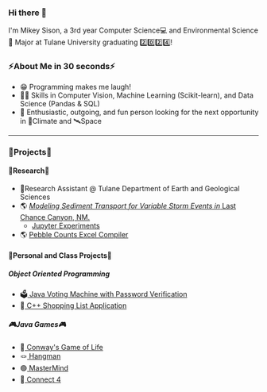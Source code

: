### Hi there 👋
I'm Mikey Sison, a 3rd year Computer Science💻 and Environmental Science🌱 Major at Tulane University graduating 2️⃣0️⃣2️⃣4️⃣!

### ⚡About Me in 30 seconds⚡
* 😁 Programming makes me laugh!
* 🤹‍♂️ Skills in Computer Vision, Machine Learning (Scikit-learn), and Data Science (Pandas & SQL)
* 🙌 Enthusiastic, outgoing, and fun person looking for the next opportunity in 🌱Climate and 🛰️Space
---
### 🔭Projects🔭


#### 📖Research📖
* 🔬Research Assistant @ Tulane Department of Earth and Geological Sciences
* 🌎 <a href= "https://github.com/yosemite-sam-anderson/flood_sed_transport"> *Modeling Sediment Transport for Variable Storm Events in* Last Chance Canyon, NM.</a>
  * <a href= "https://github.com/yosemite-sam-anderson/flood_sed_transport/tree/main/jupyter_example"> Jupyter Experiments </a>
* 🌎 <a href= "https://github.com/mikafur32/PebbleCounts-Application-UI-and-Excel-Compiler"> Pebble Counts Excel Compiler </a>

#### 🏫Personal and Class Projects🏫

##### Object Oriented Programming
* 🗳️<a href= "https://github.com/mikafur32/JAVA-Voting-Machine-Project"> Java Voting Machine with Password Verification</a>
* 🛒<a href= "https://github.com/mikafur32/C-Plus-Plus-Shopping-Project"> C++ Shopping List Application </a>

##### 🎮Java Games🎮
* 🏁<a href= "https://github.com/mikafur32/Conway-s-Game-of-Life"> Conway's Game of Life </a>
* 🪢<a href= "https://github.com/mikafur32/Hangman"> Hangman </a>
* 🟢<a href= "https://github.com/mikafur32/MasterMind"> MasterMind </a>
* 🔵<a href= "https://github.com/mikafur32/Connect-Four"> Connect 4 </a>

<!--
**mikafur32/mikafur32** is a ✨ _special_ ✨ repository because its `README.md` (this file) appears on your GitHub profile.

Here are some ideas to get you started:

- 🔭 I’m currently working on ...
- 🌱 I’m currently learning ...
- 👯 I’m looking to collaborate on ...
- 🤔 I’m looking for help with ...
- 💬 Ask me about ...
- 📫 How to reach me: ...
- 😄 Pronouns: ...
- ⚡ Fun fact: ...
-->
